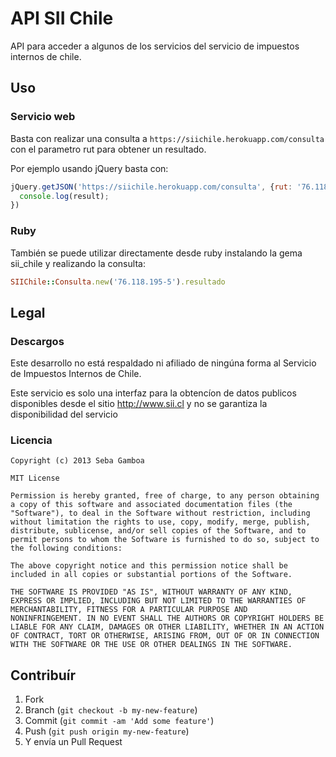 # API SII Chile

API para acceder a algunos de los servicios del
servicio de impuestos internos de chile.

## Uso

### Servicio web

Basta con realizar una consulta a `https://siichile.herokuapp.com/consulta`
con el parametro rut para obtener un resultado.

Por ejemplo usando jQuery basta con:

```javascript
jQuery.getJSON('https://siichile.herokuapp.com/consulta', {rut: '76.118.195-5'}, function(result) {
  console.log(result);
})
```

### Ruby

También se puede utilizar directamente desde ruby instalando la gema sii_chile
y realizando la consulta:

```ruby
SIIChile::Consulta.new('76.118.195-5').resultado
```

## Legal

### Descargos

Este desarrollo no está respaldado ni afiliado de ningúna forma al
Servicio de Impuestos Internos de Chile.

Este servicio es solo una interfaz para la obtencíon de datos publicos
disponibles desde el sitio http://www.sii.cl y no se garantiza la disponibilidad
del servicio

### Licencia

```text
Copyright (c) 2013 Seba Gamboa

MIT License

Permission is hereby granted, free of charge, to any person obtaining
a copy of this software and associated documentation files (the
"Software"), to deal in the Software without restriction, including
without limitation the rights to use, copy, modify, merge, publish,
distribute, sublicense, and/or sell copies of the Software, and to
permit persons to whom the Software is furnished to do so, subject to
the following conditions:

The above copyright notice and this permission notice shall be
included in all copies or substantial portions of the Software.

THE SOFTWARE IS PROVIDED "AS IS", WITHOUT WARRANTY OF ANY KIND,
EXPRESS OR IMPLIED, INCLUDING BUT NOT LIMITED TO THE WARRANTIES OF
MERCHANTABILITY, FITNESS FOR A PARTICULAR PURPOSE AND
NONINFRINGEMENT. IN NO EVENT SHALL THE AUTHORS OR COPYRIGHT HOLDERS BE
LIABLE FOR ANY CLAIM, DAMAGES OR OTHER LIABILITY, WHETHER IN AN ACTION
OF CONTRACT, TORT OR OTHERWISE, ARISING FROM, OUT OF OR IN CONNECTION
WITH THE SOFTWARE OR THE USE OR OTHER DEALINGS IN THE SOFTWARE.
```

## Contribuír

1. Fork
2. Branch (`git checkout -b my-new-feature`)
3. Commit (`git commit -am 'Add some feature'`)
4. Push (`git push origin my-new-feature`)
5. Y envía un Pull Request
